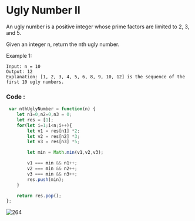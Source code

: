 # Ugly Number II

An ugly number is a positive integer whose prime factors are limited to 2, 3, and 5.

Given an integer n, return the nth ugly number.

 
Example 1:
```
Input: n = 10
Output: 12
Explanation: [1, 2, 3, 4, 5, 6, 8, 9, 10, 12] is the sequence of the first 10 ugly numbers.
```

### Code :
```JavaScript
 var nthUglyNumber = function(n) {
    let n1=0,n2=0,n3 = 0;
    let res = [1];
    for(let i=1;i<n;i++){
        let v1 = res[n1] *2;
        let v2 = res[n2] *3;
        let v3 = res[n3] *5;

        let min = Math.min(v1,v2,v3);

        v1 === min && n1++;
        v2 === min && n2++;
        v3 === min && n3++;
        res.push(min);
    }

    return res.pop();
};
```
![264](https://user-images.githubusercontent.com/96117746/229330039-6c43dced-b285-4753-8bac-a4ca9e41d34b.png)
